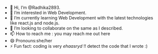 - 👋 Hi, I’m @Radhika2893.
- 👀 I’m interested in Web Development.
- 🌱 I’m currently learning Web Development with the latest technologies like react.js and node.js.
- 💞️ I’m looking to collaborate on the same as I described.
- 📫 How to reach me : you may reach me out here
- 😄 Pronouns:she/her
- ⚡ Fun fact: coding is very *ehaasryd* !! detect the code that I wrote :)

<!---
Radhika2893/Radhika2893 is a ✨ special ✨ repository because its `README.md` (this file) appears on your GitHub profile.
You can click the Preview link to take a look at your changes.
--->
